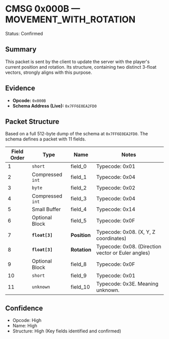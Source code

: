 # CMSG 0x000B — MOVEMENT_WITH_ROTATION

Status: Confirmed

## Summary

This packet is sent by the client to update the server with the player's current position and rotation. Its structure, containing two distinct 3-float vectors, strongly aligns with this purpose.

## Evidence

- **Opcode:** `0x000B`
- **Schema Address (Live):** `0x7FF6E0EA2FD0`

## Packet Structure

Based on a full 512-byte dump of the schema at `0x7FF6E0EA2FD0`. The schema defines a packet with 11 fields.

| Field Order | Type | Name | Notes |
|---|---|---|---|
| 1 | `short` | field_0 | Typecode: 0x01 |
| 2 | Compressed `int` | field_1 | Typecode: 0x04 |
| 3 | `byte` | field_2 | Typecode: 0x02 |
| 4 | Compressed `int` | field_3 | Typecode: 0x04 |
| 5 | Small Buffer | field_4 | Typecode: 0x14 |
| 6 | Optional Block | field_5 | Typecode: 0x0F |
| 7 | **`float[3]`** | **Position** | Typecode: 0x08. (X, Y, Z coordinates) |
| 8 | **`float[3]`** | **Rotation** | Typecode: 0x08. (Direction vector or Euler angles) |
| 9 | Optional Block | field_8 | Typecode: 0x0F |
| 10 | `short` | field_9 | Typecode: 0x01 |
| 11 | `unknown` | field_10 | Typecode: 0x3E. Meaning unknown. |


## Confidence

- Opcode: High
- Name: High
- Structure: High (Key fields identified and confirmed)